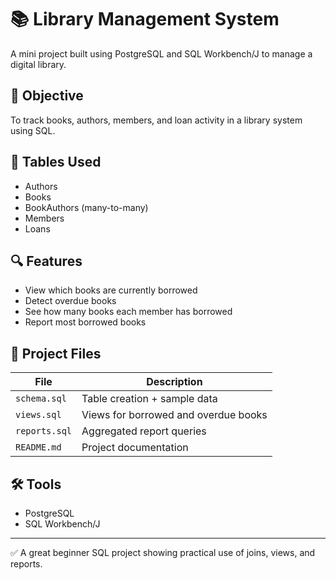 # 📚 Library Management System

A mini project built using PostgreSQL and SQL Workbench/J to manage a digital library.

## 🎯 Objective
To track books, authors, members, and loan activity in a library system using SQL.

## 🧱 Tables Used
- Authors
- Books
- BookAuthors (many-to-many)
- Members
- Loans

## 🔍 Features
- View which books are currently borrowed
- Detect overdue books
- See how many books each member has borrowed
- Report most borrowed books

## 📁 Project Files

| File | Description |
|------|-------------|
| `schema.sql` | Table creation + sample data |
| `views.sql` | Views for borrowed and overdue books |
| `reports.sql` | Aggregated report queries |
| `README.md` | Project documentation |


## 🛠 Tools
- PostgreSQL
- SQL Workbench/J

---

✅ A great beginner SQL project showing practical use of joins, views, and reports.

